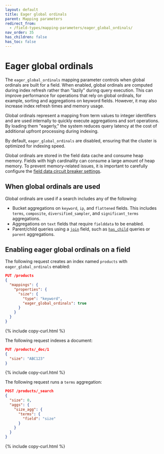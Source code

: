 ```yaml
---
layout: default
title: Eager global ordinals
parent: Mapping parameters
redirect_from:
  - /field-types/mapping-parameters/eager_global_ordinals/
nav_order: 35
has_children: false
has_toc: false
---
```


# Eager global ordinals

The `eager_global_ordinals` mapping parameter controls when global ordinals are built for a field. When enabled, global ordinals are computed during index refresh rather than "lazily" during query execution. This can improve performance for operations that rely on global ordinals, for example, sorting and aggregations on keyword fields. However, it may also increase index refresh times and memory usage.

Global ordinals represent a mapping from term values to integer identifiers and are used internally to quickly execute aggregations and sort operations. By loading them "eagerly," the system reduces query latency at the cost of additional upfront processing during indexing.

By default, `eager_global_ordinals` are disabled, ensuring that the cluster is optimized for indexing speed.

Global ordinals are stored in the field data cache and consume heap memory. Fields with high cardinality can consume a large amount of heap memory. To prevent memory-related issues, it is important to carefully configure the [field data circuit breaker settings]({{site.url}}{{site.baseurl}}/install-and-configure/configuring-opensearch/circuit-breaker/#field-data-circuit-breaker-settings).

## When global ordinals are used

Global ordinals are used if a search includes any of the following:

- Bucket aggregations on `keyword`, `ip`, and `flattened` fields. This includes `terms`, `composite`, `diversified_sampler`, and `significant_terms` aggregations.
- Aggregations on `text` fields that require `fielddata` to be enabled.
- Parent/child queries using a [`join`]({{site.url}}{{site.baseurl}}/ingest-pipelines/processors/join/) field, such as [`has_child`](/opensearch-documentation/_query-dsl/joining/has-child.md) queries or `parent` aggregations.


## Enabling eager global ordinals on a field

The following request creates an index named `products` with `eager_global_ordinals` enabled:

```json
PUT /products
{
  "mappings": {
    "properties": {
      "size": {
        "type": "keyword",
        "eager_global_ordinals": true
      }
    }
  }
}
```
{% include copy-curl.html %}

The following request indexes a document:

```json
PUT /products/_doc/1
{
  "size": "ABC123"
}
```
{% include copy-curl.html %}

The following request runs a `terms` aggregation:

```json
POST /products/_search
{
  "size": 0,
  "aggs": {
    "size_agg": {
      "terms": {
        "field": "size"
      }
    }
  }
}
```
{% include copy-curl.html %}
